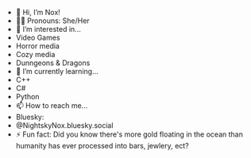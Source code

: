 - 👋 Hi, I’m Nox!
- 🏳️‍⚧️ Pronouns: She/Her
- 👀 I’m interested in...
- Video Games
- Horror media
- Cozy media
- Dunngeons & Dragons
- 🌱 I’m currently learning...
- C++
- C#
- Python
- 📫 How to reach me...
- Bluesky:
- @NightskyNox.bluesky.social
- ⚡ Fun fact: Did you know there's more gold floating in the ocean than humanity has ever processed into bars, jewlery, ect?

<!---
NoxTheWitchLit/NoxTheWitchLit is a ✨ special ✨ repository because its `README.md` (this file) appears on your GitHub profile.
You can click the Preview link to take a look at your changes.
--->
